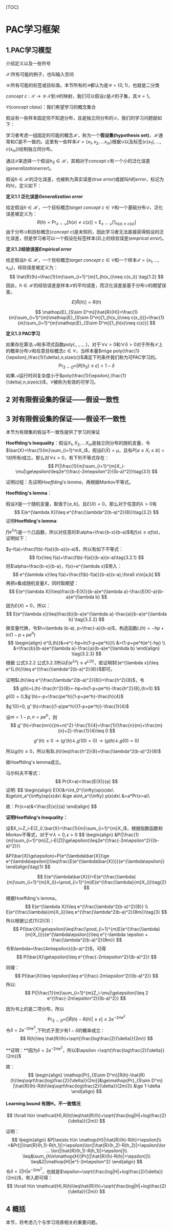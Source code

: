 # 

[TOC]

# PAC学习框架


## 1.PAC学习模型

介绍定义以及一些符号

$\mathcal{X}:$所有可能的例子，也叫输入空间

$\mathcal{Y}:$所有可能的标签或目标值。本节所有的$\mathcal{Y}$都认为是$\mathcal{Y}=\{0, 1\}$，也就是二分类

$concept \ c:\mathcal{X}\to\mathcal{Y}$  $\mathcal{X}$到$\mathcal{Y}$的映射，我们可以假设$c$是$\mathcal{X}$的子集，其$\mathcal{Y}=1$。

$\mathcal{C}(concept \ class)：​$我们希望学习的概念集合

假设有一些样本固定但不知道分布，且是独立同分布的$\mathcal{D}​$，我们的学习问题就如下：

学习者考虑一组固定的可能的概念$\mathcal{H}$，称为一个**假设集(hypothesis set)**，$\mathcal{H}$通常和$C$是不一致的。这里有一些样本$\mathcal{S}=\{x_1,x_2,…x_m\}$根据$\mathcal{D}$以及标签$(c(x_1),…,c(x_m))$绘制独立同分布。

通过$\mathcal{S}$来选择一个假设$h_S\in\mathcal{H}$，其相对于$concept \ c$有一个小的泛化误差($generalization error$)。

假设$h\in \mathcal{H}$的泛化误差，也被称为真实误差($true \ error$)或就叫$h$的$error$，标记为$R(h)$，定义如下：

**定义1.1 泛化误差$Generalization\ error$**

给定假设$h \in \mathcal{H}$，一个目标概念$target \ concept \ c \in \mathcal{C}$和一个基础分布$\mathcal{D}$，泛化误差被定义为：
$$
R(h)=\mathop{Pr}_{x\sim\mathcal{D}}[h(x)\neq c(x)]=\mathop{E}_{x\sim\mathcal{D}}[1_{h(x)\neq c(x)}]\tag{1.1}
$$
由于分布$\mathcal{D}$和目标概念($concept \ c$)是未知的，因此学习者无法直接获得假设的泛化误差，但是学习者可以一个假设在标签样本$\mathcal(S)$上的经验误差($emprical \ error$)。

**定义1.2经验误差$Empirical \ error$**

给定假设$h \in \mathcal{H}$，一个目标概念$target \ concept \ c\in \mathcal{C}$和一个样本$\mathcal{S}=(x_1,…,x_m)$，经验误差被定义为：
$$
\hat{R}(h)=\frac{1}{m}\sum_{i=1}^{m}1_{h(x_i)\neq c(x_i)} \tag{1.2}
$$
因此，$h\in\mathcal{H}​$的经验误差是样本$\mathcal{S}​$的平均误差，而泛化误差是基于分布$\mathcal{D}​$的期望误差。


$$
E[\hat{R}(h)]=R(h) \tag{1.3}
$$

$$
\mathop{E}_{S\sim D^m}[\hat{R}(H)]=\frac{1}{m}\sum_{i=1}^{m}\mathop{E}_{S\sim D^m}[1_{h(x_i)\neq c(x_i)}]=\frac{1}{m}\sum_{i=1}^{m}\mathop{E}_{S\sim D^m}[1_{h(x)\neq c(x)}]
$$

**定义1.3 PAC学习**

如果存在算法$\mathcal{A}$和多项式函数$poly(.,.,.,.)$，对于$\forall \epsilon > 0$和$\forall \delta>0$对于所有$\mathcal{X}$上的概率分布$\mathcal{D}$和任意目标概念$c\in \mathcal{C}$，当样本量$m\ge poly(\frac{1}{\epsilon},\frac{1}{\delta},n,size(c))$满足下列条件我们称为可PAC学习的。
$$
\mathop{Pr}_{S\sim D^m}[R(h_S)\leq\epsilon]>1-\delta \tag{1.4}
$$
如果$\mathcal{A}$运行时间复杂度小于$poly(\frac{1}{\epsilon},\frac{1}{\delta},n,size(c))$，$\mathcal{C}$被称为有效的可学习。



## 2 对有限假设集的保证——假设一致性



















## 3 对有限假设集的保证——假设不一致性

本节为有限集的假设不一致性提供了学习的保证

**Hoeffding‘s Inequality**：假设$X_1,X_2,…X_m​$是独立同分布的随机变量，令$\bar{X}=\frac{1}{m}\sum_{i=1}^mX_i​$，假设$E(\bar{X})=\mu​$，且有$P[a\leq X_i\leq b]=1​$对所有$i​$成立。那么对$\forall \epsilon>0​$，有下列不等式存在：
$$
P(|\frac{1}{m}\sum_{i=1}^{m}X_i-\mu|\ge\epsilon)\leq2e^{\frac{-2m\epsilon^2}{(b-a)^2}}\tag{3.1}
$$


证明过程：先证明$Hoeffding's \ lemma​$，再根据$Markov​$不等式。



**Hoeffding's lemma**：

假设$X$是一个随机变量，取值于$[a,b]$，且$E(X)=0$，那么对于任意的$\lambda>0​$有
$$
E(e^{\lambda X})\leq e^{\frac{\lambda^2(b-a)^2}{8}}\tag{3.2}
$$
证明**Hoeffding's lemma**:

$f(e^{\lambda x})​$是一个凸函数，所以对任意的$\alpha=\frac{b-x}{b-a}​$有$f(x)\leq \alpha f(a)​$，证明如下：

$y-f(a)=\frac{f(b)-f(a)}{b-a}(x-a)​$，所以有如下不等式：
$$
f(x)\leq f(a)+\frac{f(b)-f(a)}{b-a}(x-a)\tag{3.2.1}
$$
将$\alpha=\frac{b-x}{b-a}，f(x)=e^{\lambda x}​$带入：
$$
e^{\lambda x}\leq f(a)+\frac{f(b)-f(a)}{b-a}(x-a),\forall x\in[a,b]
$$
再把$x$看成随机变量$X​$，同时取期望：
$$
E(e^{\lambda X})\leq\frac{b-E(X)}{b-a}e^{\lambda a}-\frac{E(X)-a}{b-a}e^{\lambda b}
$$
因为$E(X)=0$，所以：
$$
E(e^{\lambda x})\leq\frac{b}{b-a}e^{\lambda a}-\frac{a}{b-a}e^{\lambda b} \tag{3.2.2}
$$
做变量代换，令$h=\lambda (b-a), p=\frac{-a}{b-a}​$，构造函数$L(h)=-hp+ln(1-p+pe^h)​$
$$
\begin{align}
e^{L(h)}&=e^{-hp+ln(1-p+pe^h)}\\
&=(1-p+pe^h)e^{-hp} \\
&=\frac{b}{b-a}e^{\lambda a}-\frac{a}{b-a}e^{\lambda b}
\end{align} \tag{3.2.3}
$$
根据 公式3.2.2 公式3.2.3所以$E(e^{\lambda x})\leq e^{L(h)}$，若证明$E(e^{\lambda x})\leq e^{L(h)}\leq e^{\frac{\lambda^2(b-a)^2}{8}}$即可。

证明$L(h)\leq e^{\frac{\lambda^2(b-a)^2}{8}}=\frac{h^2}{8}​$，令
$$
g(h)=L(h)-\frac{h^2}{8}=-hp+ln(1-p+pe^h)-\frac{h^2}{8},(h>0)
$$
$g(0)=0​$,$g'(h)=-p+\frac{pe^h}{1-p+pe^h}-\frac{h}{4}​$

$g'(0)=0, g''(h)=\frac{(1-p)pe^h}{(1-p+pe^h)}-\frac{1}{4}​$

设$m=1-p,n=pe^h$，则
$$
g''(h)=\frac{mn}{(m+n)^2}-\frac{1}{4}=\frac{1}{\frac{n}{m}+\frac{m}{n}+2}-\frac{1}{4}\leq 0
$$

$$
g''(h)\leq0\to(g'(h)\downarrow,g'(0)=0)\to(g(h)\downarrow,g(0)=0)
$$

所以$g(h)\leq 0​$，所以有$L(h)\leq\frac{h^2}{8}=\frac{\lambda^2(b-a)^2}{8}​$

故Hoeffding's lemma成立。



马尔科夫不等式：
$$
Pr(X>a)<\frac{E(X)}{a}
$$
证明:
$$
\begin{align}
E(X)&=\int_0^{\infty}xp(x)dx\\
&\ge\int_a^{\infty}xp(x)dx\\
&\ge a\int_a^{\infty} p(x)dx\\
&=a*Pr(x>a)\\

故：Pr(x>a)&<\frac{E(x)}{a}
\end{align}
$$




**证明Hoeffding‘s Inequality：**

设$X_i=Z_i-E(Z_i),\bar{X}=\frac{1}{m}\sum_{i=1}^{m}X_i$，根据指数函数和Morkov不等式，对于$\forall \lambda>0,\epsilon>0$
$$
\begin{align}
&P(|\frac{1}{m}\sum_{i=1}^{m}Z_i-E(Z)|\ge\epsilon)\leq2e^{\frac{-2m\epsilon^2}{(b-a)^2}}\\

&P(\bar{X}\ge\epsilon)=P(e^{\lambda\bar{X}}\ge e^{\lambda\epsilon})\leq\frac{E(e^{\lambda\bar{X}})}{e^{\lambda\epsilon}}
\end{align}\tag{1}
$$

$$
E(e^{\lambda\bar{X}})=E(e^{\frac{\lambda}{m}\sum_{i=1}^{m}X_i})=\prod_{i=1}^{m}E(e^{\frac{\lambda}{m}X_i})\tag{2}
$$

根据Hoeffding's lemma，
$$
E(e^{\lambda X})\leq e^{\frac{\lambda^2(b-a)^2}{8}} \\
E(e^{\frac{\lambda}{m}X_i})\leq e^{\frac{\lambda^2(b-a)^2}{8m}}\tag{3}
$$
所以根据公式(1)(2)(3)：
$$
P(\bar{X}\ge\epsilon)\leq\frac{\prod_{i=1}^{m}E(e^{\frac{\lambda}{m}X_i})}{e^{\lambda\epsilon}}\leq e^{-\lambda \epsilon + \frac{\lambda^2(b-a)^2}{8m}}
$$
令$\lambda=\frac{4m\epsilon}{(b-a)^2}$，可得
$$
P(\bar{X}\ge\epsilon)\leq e^{\frac{-2m\epsilon^2}{(b-a)^2}}
$$


同理：
$$
P(\bar{X}\leq-\epsilon)\leq e^{\frac{-2m\epsilon^2}{(b-a)^2}}
$$
所以:
$$
P(|\frac{1}{m}\sum_{i=1}^{m}Z_i-\mu|\ge\epsilon)\leq 2 e^{\frac{-2m\epsilon^2}{(b-a)^2}}
$$


因为书上的是二项分布，所以
$$
\mathop{Pr}_{S\sim D^m}[|\hat{R}(h)-R(h)|\ge \epsilon]\leq 2e^{-2m\epsilon^2}
$$
令$\delta=2e^{-2m\epsilon^2}​$,下列式子至少有$1-\delta​$的概率成立：
$$
R(h)\leq \hat{R}(h)+\sqrt{\frac{log\frac{2}{\delta}}{2m}}
$$

**证明：**因为$\delta=2e^{-2m\epsilon^2}$，所以$\epsilon =\sqrt{\frac{log\frac{2}{\delta}}{2m}}$

故：
$$
\begin{align}
\mathop{Pr}_{S\sim D^m}[R(h)-\hat{R}(h)\leq\sqrt\frac{log\frac{2}{\delta}}{2m}]&\ge\mathop{Pr}_{S\sim D^m}[\hat{R}(h)-R(h)\leq\sqrt\frac{log\frac{2}{\delta}}{2m}]\\
&\ge 1-\delta
\end{align}
$$


#### Learning bound 有限H，不一致情况

$$
\forall h\in \mathcal{H},R(h)\leq\hat{R}(h)+\sqrt{\frac{log|H|+log\frac{2}{\delta}}{2m}}
$$



证明：
$$
\begin{align}
&P[\exists h\in \mathop{H}|\hat{R}(h)-R(h)>\epsilon]\\
=&Pr[(|\hat{R}(h_1)-R(h_1)|>\epsilon)\lor(|\hat{R}(h_2)-R(h_2)|>\epsilon)\lor ... \lor(|\hat{R}(h_1)-R(h_1)|>\epsilon)]\\
\leq&\sum_{h\in\mathop{H}}Pr[(|\hat{R}(h)-R(h)|>\epsilon)]\\
\leq&2|\mathop{H}|e^{-2m\epsilon^2}
\end{align}
$$
令$\delta = 2|\mathop{H}|e^{-2m\epsilon^2}$，也就是$\epsilon=\sqrt{\frac{log|H|+log\frac{2}{\delta}}{2m}}$，带入即可得：
$$
\forall h\in \mathcal{H},R(h)\leq\hat{R}(h)+\sqrt{\frac{log|H|+log\frac{2}{\delta}}{2m}}
$$


## 4 概括

本节，将考虑几个与学习场景相关的重要问题。



